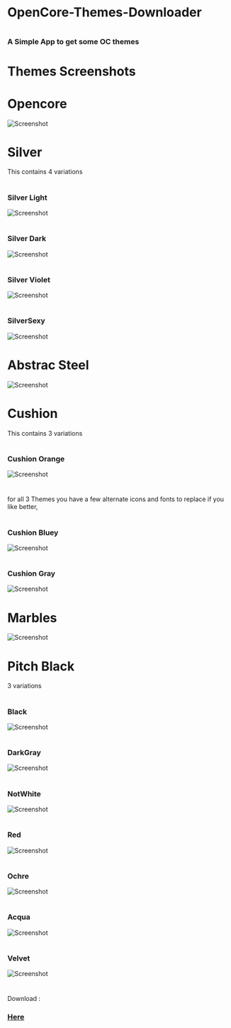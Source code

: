 # OpenCore-Themes-Downloader
# 
### A Simple App to get some OC themes
#
# Themes Screenshots
# 
# Opencore
![Screenshot](https://github.com/HelmoHass/OpenCoreThemes/blob/master/Opencore/ScreenShot.png)
# 
# Silver
This contains 4 variations
#
### Silver Light
![Screenshot](https://github.com/HelmoHass/OpenCoreThemes/blob/master/Silver/SilverLight/ScreenShot.png)
#
### Silver Dark
![Screenshot](https://github.com/HelmoHass/OpenCoreThemes/blob/master/Silver/SilverDark/ScreenShot.png)
# 
### Silver Violet
![Screenshot](https://github.com/HelmoHass/OpenCoreThemes/blob/master/Silver/SilverViolet/ScreenShot.png)
#
### SilverSexy
![Screenshot](https://github.com/HelmoHass/OpenCoreThemes/blob/master/Silver/SilverSexy/ScreenShot.png)
# 
# Abstrac Steel
![Screenshot](https://github.com/HelmoHass/OpenCoreThemes/blob/master/Abstract_Steel/ScreenShot.png)
# 
# Cushion
This contains 3 variations
#
### Cushion Orange
![Screenshot](https://github.com/HelmoHass/OpenCoreThemes/blob/master/Cushion/Cushion_Orange/ScreenShot.png)
# 
for all 3 Themes you have a few alternate icons and fonts to replace if you like better,
# 
### Cushion Bluey
![Screenshot](https://github.com/HelmoHass/OpenCoreThemes/blob/master/Cushion/Cushion_Bluey/ScreenShot.png)
# 
### Cushion Gray
![Screenshot](https://github.com/HelmoHass/OpenCoreThemes/blob/master/Cushion/Cushion_Gray/ScreenShot.png)
#
# Marbles
![Screenshot](https://github.com/HelmoHass/OpenCoreThemes/blob/master/Marbles/ScreenShot.png)
# 
# Pitch Black 
3 variations
# 
### Black
![Screenshot](https://github.com/HelmoHass/OpenCoreThemes/blob/master/PitchBlack/Black/ScreenShot.png)
# 
### DarkGray
![Screenshot](https://github.com/HelmoHass/OpenCoreThemes/blob/master/PitchBlack/DarkGray/ScreenShot.png)
# 
### NotWhite
![Screenshot](https://github.com/HelmoHass/OpenCoreThemes/blob/master/PitchBlack/NotWhite/ScreenShot.png)
# 
### Red
![Screenshot](https://github.com/HelmoHass/OpenCoreThemes/blob/master/PitchBlack/Red/ScreenShot.png)
# 
### Ochre
![Screenshot](https://github.com/HelmoHass/OpenCoreThemes/blob/master/PitchBlack/Ochre/ScreenShot.png)
# 
### Acqua
![Screenshot](https://github.com/HelmoHass/OpenCoreThemes/blob/master/PitchBlack/Acqua/ScreenShot.png)
# 
### Velvet
![Screenshot](https://github.com/HelmoHass/OpenCoreThemes/blob/master/PitchBlack/Velvet/ScreenShot.png)
# 
### 
#
Download :
###  [Here](https://github.com/HelmoHass/OpenCore-Themes-Downloader/releases)
